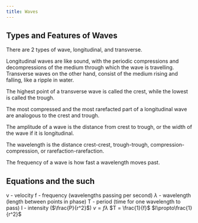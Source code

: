 ```yaml
---
title: Waves
---
```


## Types and Features of Waves
There are 2 types of wave, longitudinal, and transverse.

Longitudinal waves are like sound, with the periodic compressions and decompressions of the medium through which the wave is travelling. Transverse waves on the other hand, consist of the medium rising and falling, like a ripple in water.

The highest point of a transverse wave is called the crest, while the lowest is called the trough.

The most compressed and the most rarefacted part of a longitudinal wave are analogous to the crest and trough.

The amplitude of a wave is the distance from crest to trough, or the width of the wave if it is longitudinal.

The wavelength is the distance crest-crest, trough-trough, compression-compression, or rarefaction-rarefaction.

The frequency of a wave is how fast a wavelength moves past.
## Equations and the such
v - velocity 
f - frequency (wavelengths passing per second)
$\lambda$ - wavelength (length between points in phase)
T - period (time for one wavelength to pass)
I - intensity ($\frac{P}{r^2}$)
$v = f\lambda$ 
$T = \frac{1}{f}$
$I\propto\frac{1}{r^2}$ 